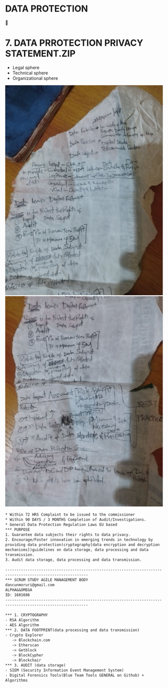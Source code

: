 # DATA PROTECTION

🚀 
# 7. DATA PRROTECTION PRIVACY STATEMENT.ZIP

- Legal sphere
- Technical sphere
- Organizational sphere

![title](static/img/data_protection_1.jpg)
![title](static/img/data_protection_2.jpg)

```
* Within 72 HRS Complaint to be issued to the commissioner 
* Within 90 DAYS / 3 MONTHS Completion of Audit/Investigations.
* General Data Protection Regulation Laws EU based
*** PURPOSE 
1. Guarantee data subjects their rights to data privacy.
2. Encourage/Foster innovation in emerging trends in technology by providing data protection(cryptography[data encryption and decryption mechanisms])guidelines on data storage, data processing and data transmission.
3. Audit data storage, data processing and data transmission.
   
-----------------------------------------------------------------------------------------------------------
*** SCRUM STUDY AGILE MANAGEMENT BODY
dancunmoruri@gmail.com 
ALPHA&&OMEGA
ID: 1601686
-----------------------------------------------------------------------------------------------------------

*** 1. CRYPTOGRAPHY 
- RSA Algorithm 
- AES Algorithm 
*** 2. DATA FOOTPRINT(data processing and data transmission)
- Crypto Explorer
   -> Blockchain.com
   -> Etherscan
   -> Getblock
   -> BlockCypher
   -> Blockchair
*** 3. AUDIT (data storage)
- SIEM (Security Information Event Management System)
- Digital Forensics Tools(Blue Team Tools GENERAL on Github) + Algorithms
```



 
